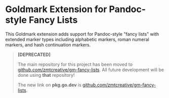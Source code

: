 # Goldmark Extension for Pandoc-style Fancy Lists

This Goldmark extension adds support for Pandoc-style "fancy lists" with extended marker types
including alphabetic markers, roman numeral markers, and hash continuation markers.

> **[DEPRECATED]**
>
> The main repository for this project has been moved to [github.com/zmtcreative/gm-fancy-lists](https://github.com/zmtcreative/gm-fancy-lists).
> All future development will be done using **that** repository!
>
> The new link on **pkg.go.dev** is [github.com/zmtcreative/gm-fancy-lists](https://pkg.go.dev/github.com/zmtcreative/gm-fancy-lists).
